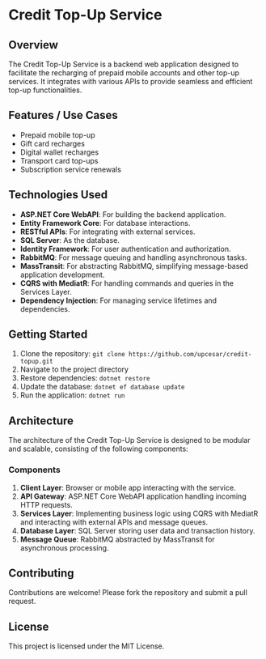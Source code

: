 # Credit Top-Up Service

## Overview
The Credit Top-Up Service is a backend web application designed to facilitate the recharging of prepaid mobile accounts and other top-up services. It integrates with various APIs to provide seamless and efficient top-up functionalities.

## Features / Use Cases
- Prepaid mobile top-up
- Gift card recharges
- Digital wallet recharges
- Transport card top-ups
- Subscription service renewals

## Technologies Used
- **ASP.NET Core WebAPI**: For building the backend application.
- **Entity Framework Core**: For database interactions.
- **RESTful APIs**: For integrating with external services.
- **SQL Server**: As the database.
- **Identity Framework**: For user authentication and authorization.
- **RabbitMQ**: For message queuing and handling asynchronous tasks.
- **MassTransit**: For abstracting RabbitMQ, simplifying message-based application development.
- **CQRS with MediatR**: For handling commands and queries in the Services Layer.
- **Dependency Injection**: For managing service lifetimes and dependencies.

## Getting Started
1. Clone the repository: `git clone https://github.com/upcesar/credit-topup.git`
2. Navigate to the project directory
3. Restore dependencies: `dotnet restore`
4. Update the database: `dotnet ef database update`
5. Run the application: `dotnet run`

## Architecture

The architecture of the Credit Top-Up Service is designed to be modular and scalable, consisting of the following components:

### Components
1. **Client Layer**: Browser or mobile app interacting with the service.
2. **API Gateway**: ASP.NET Core WebAPI application handling incoming HTTP requests.
3. **Services Layer**: Implementing business logic using CQRS with MediatR and interacting with external APIs and message queues.
4. **Database Layer**: SQL Server storing user data and transaction history.
5. **Message Queue**: RabbitMQ abstracted by MassTransit for asynchronous processing.

## Contributing
Contributions are welcome! Please fork the repository and submit a pull request.

## License
This project is licensed under the MIT License.
